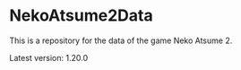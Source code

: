 # NekoAtsume2Data

This is a repository for the data of the game Neko Atsume 2.

Latest version: 1.20.0
